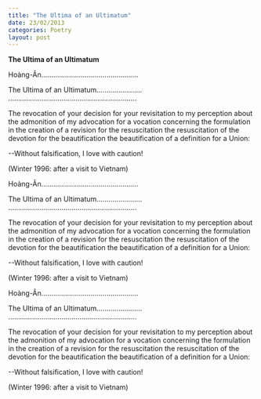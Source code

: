 ```yaml
---
title: "The Ultima of an Ultimatum"
date: 23/02/2013
categories: Poetry
layout: post
---
```


**The Ultima of an Ultimatum**

Hoàng-Ân.................................................

The Ultima of an Ultimatum.......................
.................................................................


The revocation of your decision
for your revisitation to my perception
about the admonition of my advocation
for a vocation concerning the formulation
in the creation of
a revision for the resuscitation
the resuscitation
of the devotion for the beautification
the beautification
of a definition for a Union:

--Without falsification, I love with caution!

(Winter 1996: after a visit to Vietnam)

Hoàng-Ân.................................................

The Ultima of an Ultimatum.......................
.................................................................


The revocation of your decision
for your revisitation to my perception
about the admonition of my advocation
for a vocation concerning the formulation
in the creation of
a revision for the resuscitation
the resuscitation
of the devotion for the beautification
the beautification
of a definition for a Union:

--Without falsification, I love with caution!

(Winter 1996: after a visit to Vietnam)

Hoàng-Ân.................................................

The Ultima of an Ultimatum.......................
.................................................................


The revocation of your decision
for your revisitation to my perception
about the admonition of my advocation
for a vocation concerning the formulation
in the creation of
a revision for the resuscitation
the resuscitation
of the devotion for the beautification
the beautification
of a definition for a Union:

--Without falsification, I love with caution!

(Winter 1996: after a visit to Vietnam)
